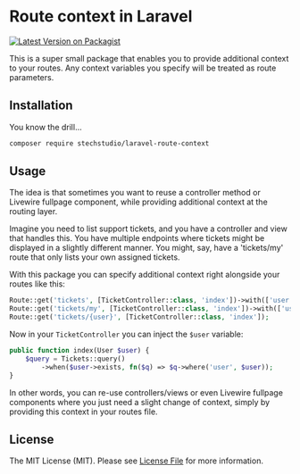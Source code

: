 # Route context in Laravel

[![Latest Version on Packagist](https://img.shields.io/packagist/v/stechstudio/laravel-route-context.svg?style=flat-square)](https://packagist.org/packages/stechstudio/laravel-route-context)

This is a super small package that enables you to provide additional context to your routes. Any context variables you specify will be treated as route parameters.

## Installation

You know the drill...

```bash
composer require stechstudio/laravel-route-context
```

## Usage

The idea is that sometimes you want to reuse a controller method or Livewire fullpage component, while providing additional context at the routing layer.

Imagine you need to list support tickets, and you have a controller and view that handles this. You have multiple endpoints where tickets might be displayed in a slightly different manner. You might, say, have a 'tickets/my' route that only lists your own assigned tickets.

With this package you can specify additional context right alongside your routes like this:

```php
Route::get('tickets', [TicketController::class, 'index'])->with(['user' => null]);
Route::get('tickets/my', [TicketController::class, 'index'])->with(['user' => fn() => auth()->user()]);
Route::get('tickets/{user}', [TicketController::class, 'index']);
```

Now in your `TicketController` you can inject the `$user` variable:

```php
public function index(User $user) {
    $query = Tickets::query()
        ->when($user->exists, fn($q) => $q->where('user', $user));
}
```

In other words, you can re-use controllers/views or even Livewire fullpage components where you just need a slight change of context, simply by providing this context in your routes file.

## License

The MIT License (MIT). Please see [License File](LICENSE.md) for more information.

